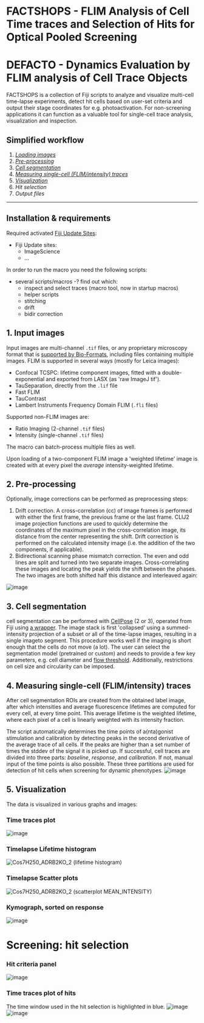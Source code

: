 # FACTSHOPS - FLIM Analysis of Cell Time traces and Selection of Hits for Optical Pooled Screening
# DEFACTO - Dynamics Evaluation by FLIM analysis of Cell Trace Objects

FACTSHOPS is a collection of Fiji scripts to analyze and visualize multi-cell time-lapse experiments, detect hit cells based on user-set criteria and output their stage coordinates for e.g. photoactivation.
For non-screening applications it can function as a valuable tool for single-cell trace analysis, visualization and inspection.

## Simplified workflow
1. *[Loading images](https://github.com/Jalink-lab/dynamic-pooled-screening/blob/main/README.md#input-images)*
2. *[Pre-processing](https://github.com/Jalink-lab/dynamic-pooled-screening/blob/main/README.md#pre-processing)*
3. *[Cell segmentation](https://github.com/Jalink-lab/dynamic-pooled-screening/blob/main/README.md#cell-segmentation)*
4. *[Measuring single-cell (FLIM/intensity) traces](https://github.com/Jalink-lab/dynamic-pooled-screening/blob/main/README.md#measuring-single-cell-flimintensity-traces)*
5. *[Visualization](https://github.com/Jalink-lab/dynamic-pooled-screening/blob/main/README.md#visualization)*
6. *Hit selection*
7. *Output files*

<hr>

## Installation & requirements
Required activated [Fiji Update Sites](https://imagej.net/update-sites/following):
- Fiji Update sites:
  - ImageScience
  - ...

In order to run the macro you need the following scripts:
- several scripts/macros -? find out which:
  - inspect and select traces (macro tool, now in startup macros)
  - helper scripts
  - stitching
  - drift
  - bidir correction


## 1. Input images
Input images are multi-channel `.tif` files, or any proprietary microscopy format that is [supported by Bio-Formats](https://bio-formats.readthedocs.io/en/v8.2.0/supported-formats.html), including files containing multiple images.
FLIM is supported in several ways (mostly for Leica images):
  - Confocal TCSPC: lifetime component images, fitted with a double-exponential and exported from LASX (as 'raw ImageJ tif'). 
  - TauSeparation, directly from the `.lif` file
  - Fast FLIM
  - TauContrast
  - Lambert Instruments Frequency Domain FLIM (`.fli` files)

  Supported non-FLIM images are:
  - Ratio Imaging (2-channel `.tif` files)
  - Intensity (single-channel `.tif` files)

The macro can batch-process multiple files as well.

Upon loading of a two-component FLIM image a 'weighted lifetime' image is created with at every pixel the *average* intensity-weighted lifetime.


## 2. Pre-processing
Optionally, image corrections can be performed as preprocessing steps:
1. Drift correction. A cross-correlation (cc) of image frames is performed with either the first frame, the previous frame or the last frame. CLIJ2 image projection functions are used to quickly determine the coordinates of the maximum pixel in the cross-correlation image, its distance from the center representing the shift. Drift correction is performed on the calculated intensity image (i.e. the addition of the two components, if applicable).
3. Bidirectional scanning phase mismatch correction. The even and odd lines are split and turned into two separate images. Cross-correlating these images and locating the peak yields the shift between the phases. The two images are both shifted half this distance and interleaved again:

  ![image](https://github.com/user-attachments/assets/66408493-ec41-4c4b-9413-3d6ae136e932)


## 3. Cell segmentation
cell segmentation can be performed with [CellPose](https://github.com/MouseLand/cellpose) (2 or 3), operated from Fiji using [a wrapper](https://github.com/BIOP/ijl-utilities-wrappers). The image stack is first 'collapsed' using a summed-intensity projection of a subset or all of the time-lapse images, resulting in a single imageto segment. This procedure works well if the imaging is short enough that the cells do not move (a lot).
The user can select the segmentation model (pretrained or custom) and needs to provide a few key parameters, e.g. cell diameter and [flow threshold](https://cellpose.readthedocs.io/en/v3.1.1.1/settings.html#flow-threshold). Additionally, restrictions on cell size and circularity can be imposed.


## 4. Measuring single-cell (FLIM/intensity) traces
After cell segmentation ROIs are created from the obtained label image, after which intensities and average fluorescence lifetimes are computed for every cell, at every time point. This average lifetime is the weighted lifetime, where each pixel of a cell is linearly weighted with its intensity fraction.

The script automatically determines the time points of a(nta)gonist stimulation and calibration by detecting peaks in the second derivative of the average trace of all cells. If the peaks are higher than a set number of times the stddev of the signal it is picked up. If successful, cell traces are divided into three parts: *baseline*, *response*, and *calibration*. If not, manual input of the time points is also possible. These three partitions are used for detection of hit cells when screening for dynamic phenotypes.
![image](https://github.com/user-attachments/assets/52832275-d256-4162-8a86-7ee22ab6f2df)

## 5. Visualization
The data is visualized in various graphs and images:
### Time traces plot
![image](https://github.com/user-attachments/assets/0e74c287-5c79-4c21-8a04-5f3ba5db2ff9)

### Timelapse Lifetime histogram
![Cos7H250_ADRB2KO_2 (lifetime histogram)](https://github.com/user-attachments/assets/87c92c02-cf5d-4e7f-b391-40c858a6ffa9)

### Timelapse Scatter plots
![Cos7H250_ADRB2KO_2 (scatterplot MEAN_INTENSITY)](https://github.com/user-attachments/assets/d750ebd6-a1d4-4687-83cc-bfae930cc858)

### Kymograph, sorted on response
![image](https://github.com/user-attachments/assets/1a6b5978-0408-4b9b-9861-464f1f481cee)




# Screening: hit selection

### Hit criteria panel
![image](https://github.com/user-attachments/assets/4d2f37da-727e-4e86-a424-0fa101b05ba6)

### Time traces plot of hits
The time window used in the hit selection is highlighted in blue.
![image](https://github.com/user-attachments/assets/10db5f6a-a2f5-4ba7-9ba2-50f826b496a7)
![image](https://github.com/user-attachments/assets/be2f6ab5-ea0c-4646-97f4-77cfa6519d20)


